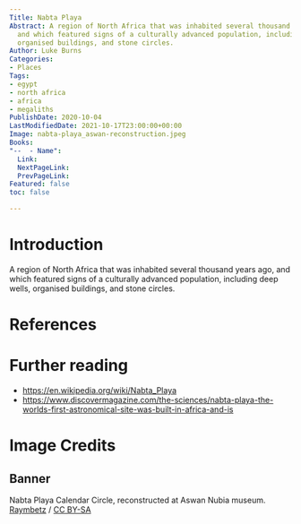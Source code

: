 ```yaml
---
Title: Nabta Playa
Abstract: A region of North Africa that was inhabited several thousand years ago,
  and which featured signs of a culturally advanced population, including deep wells,
  organised buildings, and stone circles.
Author: Luke Burns
Categories:
- Places
Tags:
- egypt
- north africa
- africa
- megaliths
PublishDate: 2020-10-04
LastModifiedDate: 2021-10-17T23:00:00+00:00
Image: nabta-playa_aswan-reconstruction.jpeg
Books: 
"--  - Name":
  Link: 
  NextPageLink: 
  PrevPageLink: 
Featured: false
toc: false

---
```

# Introduction

A region of North Africa that was inhabited several thousand years ago, and which featured signs of a culturally advanced population, including deep wells, organised buildings, and stone circles.

# References

# Further reading

* https://en.wikipedia.org/wiki/Nabta_Playa
* https://www.discovermagazine.com/the-sciences/nabta-playa-the-worlds-first-astronomical-site-was-built-in-africa-and-is

# Image Credits

## Banner

Nabta Playa Calendar Circle, reconstructed at Aswan Nubia museum. <a href="https://commons.wikimedia.org/wiki/File:Calendar_aswan.JPG" title="via Wikimedia Commons">Raymbetz</a> / <a href="https://creativecommons.org/licenses/by-sa/3.0">CC BY-SA</a>